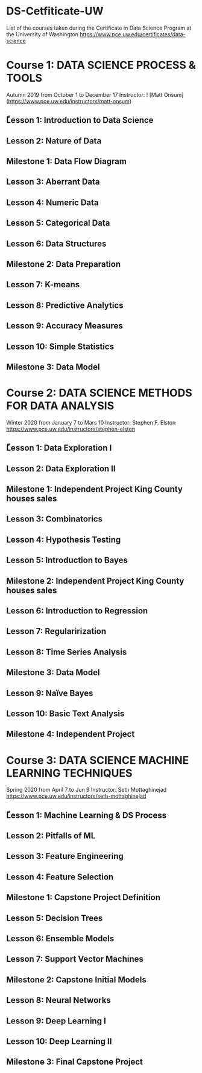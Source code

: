 # DS-Cetfiticate-UW
List of the courses taken during the Certificate in Data Science Program at the University of Washington https://www.pce.uw.edu/certificates/data-science


# Course 1: DATA SCIENCE PROCESS & TOOLS
Autumn 2019 from October 1 to December 17
Instructor: ! [Matt Onsum] (https://www.pce.uw.edu/instructors/matt-onsum)

## ّLesson 1: Introduction to Data Science
## Lesson 2: Nature of Data
## **Milestone 1: Data Flow Diagram**
## Lesson 3: Aberrant Data
## Lesson 4: Numeric Data
## Lesson 5: Categorical Data
## Lesson 6: Data Structures
## **Milestone 2: Data Preparation**
## Lesson 7: K-means
## Lesson 8: Predictive Analytics
## Lesson 9: Accuracy Measures
## Lesson 10: Simple Statistics
## **Milestone 3: Data Model**


# Course 2: DATA SCIENCE METHODS FOR DATA ANALYSIS
Winter 2020 from January 7 to Mars 10
Instructor: Stephen F. Elston https://www.pce.uw.edu/instructors/stephen-elston

## ّLesson 1: Data Exploration I
## Lesson 2: Data Exploration II
## **Milestone 1: Independent Project King County houses sales**
## Lesson 3: Combinatorics
## Lesson 4: Hypothesis Testing
## Lesson 5: Introduction to Bayes
## **Milestone 2: Independent Project King County houses sales**
## Lesson 6: Introduction to Regression
## Lesson 7: Regularirization
## Lesson 8: Time Series Analysis
## **Milestone 3: Data Model**
## Lesson 9: Naïve Bayes
## Lesson 10: Basic Text Analysis
## **Milestone 4: Independent Project**


# Course 3: DATA SCIENCE MACHINE LEARNING TECHNIQUES
Spring 2020 from April 7 to Jun 9
Instructor: Seth Mottaghinejad https://www.pce.uw.edu/instructors/seth-mottaghinejad

## ّLesson 1: Machine Learning & DS Process
## Lesson 2: Pitfalls of ML
## Lesson 3: Feature Engineering
## Lesson 4: Feature Selection
## **Milestone 1: Capstone Project Definition**
## Lesson 5: Decision Trees
## Lesson 6: Ensemble Models
## Lesson 7: Support Vector Machines
## **Milestone 2: Capstone Initial Models**
## Lesson 8: Neural Networks
## Lesson 9: Deep Learning I
## Lesson 10: Deep Learning II
## **Milestone 3: Final Capstone Project**




